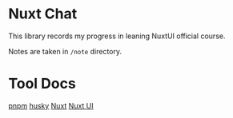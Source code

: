 # Nuxt Chat

This library records my progress in leaning NuxtUI official course.

Notes are taken in `/note` directory.

# Tool Docs

[pnpm](https://pnpm.io/)
[husky](https://typicode.github.io/husky/)
[Nuxt](https://nuxt.com/)
[Nuxt UI](https://ui.nuxt.com/)
